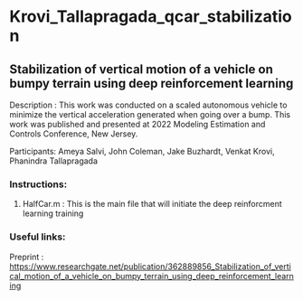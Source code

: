 # Krovi_Tallapragada_qcar_stabilization
## Stabilization of vertical motion of a vehicle on bumpy terrain using deep reinforcement learning

Description : This work was conducted on a scaled autonomous vehicle to minimize the vertical acceleration generated when going over a bump.
This work was published and presented at 2022 Modeling Estimation and Controls Conference, New Jersey.

Participants: Ameya Salvi, John Coleman, Jake Buzhardt, Venkat Krovi, Phanindra Tallapragada

### Instructions:
1. HalfCar.m : This is the main file that will initiate the deep reinforcment learning training

### Useful links:
Preprint : https://www.researchgate.net/publication/362889856_Stabilization_of_vertical_motion_of_a_vehicle_on_bumpy_terrain_using_deep_reinforcement_learning

